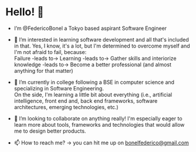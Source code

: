 <h1>Hello! 👋 </h1>


- I’m @FedericoBonel a Tokyo based aspirant Software Engineer 
- 👀 I’m interested in learning software development and all that's included in that. Yes, I know, it's a lot, but I'm determined to overcome myself and I'm not afraid to fail, because:  <br> 
Failure -leads to-> Learning -leads to-> Gather skills and interiorize knowledge -leads to-> Become a better professional (and almost anything for that matter)  <br> 

- 🌱 I’m currently in college following a BSE in computer science and specializing in Software Engineering. <br> 
On the side, I'm learning a little bit about everything (i.e., artificial intelligence, front end and, back end frameworks, software architectures, emerging technologies, etc.) 
- 💞️ I’m looking to collaborate on anything really! I'm especially eager to learn more about tools, frameworks and technologies that would allow me to design better products.
- 📫 How to reach me? -> you can hit me up on bonelfederico@gmail.com


<!---
FedericoBonel/FedericoBonel is a ✨ special ✨ repository because its `README.md` (this file) appears on your GitHub profile.
You can click the Preview link to take a look at your changes.
--->
